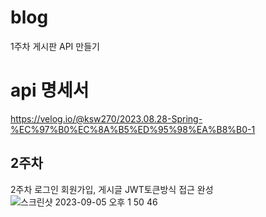 # blog
1주차 게시판 API 만들기

# api 명세서
https://velog.io/@ksw270/2023.08.28-Spring-%EC%97%B0%EC%8A%B5%ED%95%98%EA%B8%B0-1


## 2주차
2주차 로그인 회원가입, 게시글 JWT토큰방식 접근 완성
![스크린샷 2023-09-05 오후 1 50 46](https://github.com/dewey-89/blog/assets/140939516/6fae09a2-88d5-401b-a616-f2e5e32df21d)


